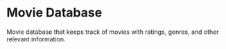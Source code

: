 # Movie Database
Movie database that keeps track of movies with ratings, genres, and other relevant information.
